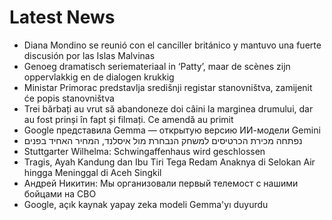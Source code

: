# Latest News
-  Diana Mondino se reunió con el canciller británico y mantuvo una fuerte discusión por las Islas Malvinas
-  Genoeg dramatisch serie­materiaal in ‘Patty’, maar de scènes zijn oppervlakkig en de dialogen krukkig
-  Ministar Primorac predstavlja središnji registar stanovništva, zamijenit će popis stanovništva
-  Trei bărbați au vrut să abandoneze doi câini la marginea drumului, dar au fost prinși în fapt și filmați. Ce amendă au primit
-  Google представила Gemma — открытую версию ИИ-модели Gemini
-  נפתחה מכירת הכרטיסים למשחק הנבחרת מול איסלנד, המחיר האחיד בפנים
-  Stuttgarter Wilhelma: Schwingaffenhaus wird geschlossen
-  Tragis, Ayah Kandung dan Ibu Tiri Tega Redam Anaknya di Selokan Air hingga Meninggal di Aceh Singkil
-  Андрей Никитин: Мы организовали первый телемост с нашими бойцами на СВО
-  Google, açık kaynak yapay zeka modeli Gemma'yı duyurdu
